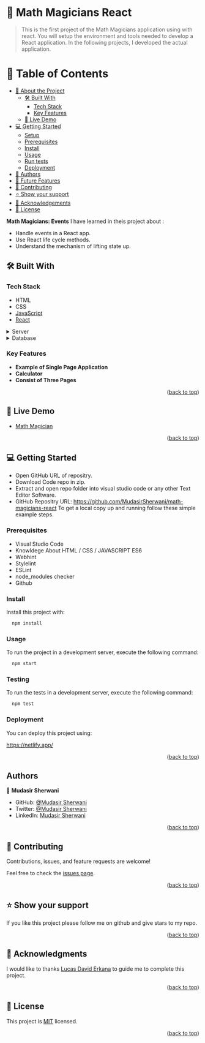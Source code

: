 <a name="readme-top"></a>
# 📖 Math Magicians React <a name="about-project"></a>

> This is the first project of the Math Magicians application using with react. You will setup the environment and tools needed to develop a React application. In the following projects, I developed the actual application.

# 📗 Table of Contents

- [📖 About the Project](#about-project)
  - [🛠 Built With](#built-with)
    - [Tech Stack](#tech-stack)
    - [Key Features](#key-features)
  - [🚀 Live Demo](#live-demo)
- [💻 Getting Started](#getting-started)
  - [Setup](#setup)
  - [Prerequisites](#prerequisites)
  - [Install](#install)
  - [Usage](#usage)
  - [Run tests](#run-tests)
  - [Deployment](#triangular_flag_on_post-deployment)
- [👥 Authors](#authors)
- [🔭 Future Features](#future-features)
- [🤝 Contributing](#contributing)
- [⭐️ Show your support](#support)
- [🙏 Acknowledgements](#acknowledgements)
- [📝 License](#license)


**Math Magicians: Events** 
I have learned in theis project about :
- Handle events in a React app.
- Use React life cycle methods.
- Understand the mechanism of lifting state up.


## 🛠 Built With <a name="built-with"></a>

### Tech Stack <a name="tech-stack"></a>
- HTML
- CSS
- [JavaScript](https://developer.mozilla.org/en-US/docs/Web/JavaScript)
- [React](https://github.com/microverseinc/curriculum-javascript/blob/main/todo-list/lessons/webpack_v1_1.md)

<details>
  <summary>Server</summary>
  <ul>
    <li><a href="https://netlify.app/">Netlify</a></li>
  </ul>
</details>

<details>
<summary>Database</summary>
  <ul>
    <li><a> Local Storage </a></li>
  </ul>
</details>

### Key Features <a name="key-features"></a>

- **Example of Single Page Application**
- **Calculator**
- **Consist of Three Pages**

<p align="right">(<a href="#readme-top">back to top</a>)</p>


## 🚀 Live Demo <a name="live-demo"></a>

- [Math Magician](https://yourdeployedapplicationlink.com)


<p align="right">(<a href="#readme-top">back to top</a>)</p>


## 💻 Getting Started <a name="getting-started"></a>

- Open GitHub URL of repositry.
- Download Code repo in zip.
- Extract and open repo folder into visual studio code or any other Text Editor Software.
- GitHub Repositry URL: https://github.com/MudasirSherwani/math-magicians-react
  To get a local copy up and running follow these simple example steps.


### Prerequisites
- Visual Studio Code
- Knowldege About HTML / CSS / JAVASCRIPT ES6
- Webhint
- Stylelint
- ESLint
- node_modules checker
- Github


### Install

Install this project with:

```sh
  npm install
```


### Usage

To run the project in a development server, execute the following command:

```sh
  npm start
```

### Testing

To run the tests in a development server, execute the following command:

```sh
  npm test
```

### Deployment

You can deploy this project using:

https://netlify.app/

<p align="right">(<a href="#readme-top">back to top</a>)</p>


## Authors

👤 **Mudasir Sherwani**

- GitHub: [@Mudasir Sherwani](https://github.com/MudasirSherwani)
- Twitter: [@Mudasir Sherwani](https://twitter.com/mudasirsherwani)
- LinkedIn: [Mudasir Sherwani](https://linkedin.com/in/mudasir-ashraf-071321a4)

<p align="right">(<a href="#readme-top">back to top</a>)</p>


## 🤝 Contributing <a name="contributing"></a>

Contributions, issues, and feature requests are welcome!

Feel free to check the [issues page](https://github.com/MudasirSherwani/math-magicians-react/issues).

<p align="right">(<a href="#readme-top">back to top</a>)</p>


## ⭐️ Show your support <a name="support"></a>

If you like this project please follow me on github and give stars to my repo.

<p align="right">(<a href="#readme-top">back to top</a>)</p>


## 🙏 Acknowledgments <a name="acknowledgements"></a>


I would like to thanks [Lucas David Erkana](https://github.com/Lucash2022) to guide me to complete this project.

<p align="right">(<a href="#readme-top">back to top</a>)</p>


## 📝 License <a name="license"></a>

This project is [MIT](https://github.com/MudasirSherwani/math-magicians-react/blob/Components/LICENSE.md) licensed.
 

<p align="right">(<a href="#readme-top">back to top</a>)</p>
